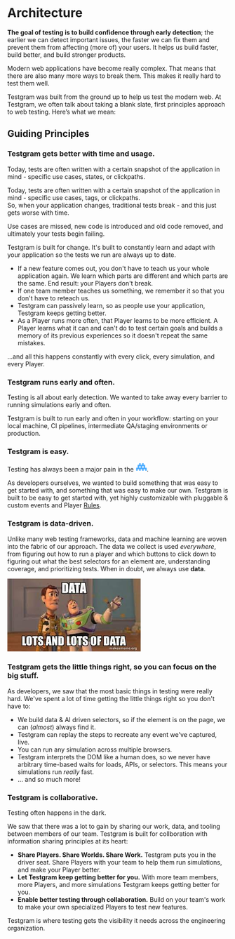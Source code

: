 # Architecture

**The goal of testing is to build confidence through early detection**; 
the earlier we can detect important issues, the faster we can fix them and prevent them from affecting (more of) your users. 
It helps us build faster, build better, and build stronger products.

Modern web applications have become really complex. That means that there are also many more ways to break them.
This makes it really hard to test them well.

Testgram was built from the ground up to help us test the modern web. 
At Testgram, we often talk about taking a blank slate, first principles approach to web testing. Here’s what we mean:

## Guiding Principles

### Testgram gets better with time and usage.
Today, tests are often written with a certain snapshot of the application in mind - specific use cases, states, or clickpaths.

Today, tests are often written with a certain snapshot of the application in mind - specific use cases, tags, or clickpaths.  
So, when your application changes, traditional tests break - and this just gets worse with time.

Use cases are missed, new code is introduced and old code removed, and ultimately your tests begin failing.

Testgram is built for change. It's built to constantly learn and adapt with your application
so the tests we run are always up to date.

* If a new feature comes out, you don't have to teach us your whole application again. 
  We learn which parts are different and which parts are the same. End result: your Players don't break.
* If one team member teaches us something, we remember it so that you don't have to reteach us. 
* Testgram can passively learn, so as people use your application, Testgram keeps getting better.
* As a Player runs more often, that Player learns to be more efficient. 
  A Player learns what it can and can't do to test certain goals and builds a memory of its previous experiences so it doesn't repeat the same mistakes.

...and all this happens constantly with every click, every simulation, and every Player.

### Testgram runs early and often.
Testing is all about early detection. We wanted to take away every barrier to running simulations early and often.

Testgram is built to run early and often in your workflow: starting on your local machine, CI pipelines, intermediate QA/staging environments or production.

### Testgram is easy.
Testing has always been a major pain in the ![](/img/space.svg "Space Dinosaur").

As developers ourselves, we wanted to build something that was easy to get started with, and something that was easy to make our own.
Testgram is built to be easy to get started with, 
yet highly customizable with pluggable & custom events and Player [Rules](/player/rules).

### Testgram is data-driven.
Unlike many web testing frameworks, data and machine learning are woven into the fabric of our approach.
The data we collect is used *everywhere*, from figuring out how to run a player and which buttons to click
down to figuring out what the best selectors for an element are, understanding coverage, and prioritizing tests.
When in doubt, we always use **data**.

![](/img/data_meme.jpeg)


### Testgram gets the little things right, so you can focus on the big stuff.
As developers, we saw that the most basic things in testing were really hard.
We've spent a lot of time getting the little things right so you don't have to:
* We build data & AI driven selectors, so if the element is on the page, we can (*almost*) always find it.
* Testgram can replay the steps to recreate any event we've captured, live.
* You can run any simulation across multiple browsers.
* Testgram interprets the DOM like a human does, so we never have arbitrary time-based waits for loads, APIs, or selectors. This means
  your simulations run *really* fast.
* ... and so much more!

### Testgram is collaborative.
Testing often happens in the dark.

We saw that there was a lot to gain by sharing our work, data, and tooling between members of our team.
Testgram is built for collboration with information sharing principles at its heart: 
* **Share Players. Share Worlds. Share Work.** Testgram puts you in the driver seat. 
  Share Players with your team to help them run simulations, and make your Player better.
* **Let Testgram keep getting better for you.** With more team members, more Players, and more simulations Testgram keeps getting better for you.
* **Enable better testing through collaboration.** Build on your team's work to make your own specialized Players to test new features.

Testgram is where testing gets the visibility it needs across the engineering organization.
